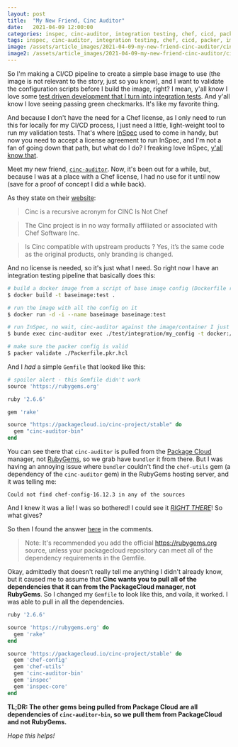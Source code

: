 ```yaml
---
layout: post
title:  "My New Friend, Cinc Auditor"
date:   2021-04-09 12:00:00
categories: inspec, cinc-auditor, integration testing, chef, cicd, packer, image, pipeline, bundler, package cloud, rubygems
tags: inspec, cinc-auditor, integration testing, chef, cicd, packer, image, pipeline, bundler, package cloud, rubygems
image: /assets/article_images/2021-04-09-my-new-friend-cinc-auditor/cinc.jpg
image2: /assets/article_images/2021-04-09-my-new-friend-cinc-auditor/cinc-mobile.jpg
---
```

So I'm making a CI/CD pipeline to create a simple base image to use (the image is not relevant to the story, just so you know), and I want to validate the configuration scripts before I build the image, right? I mean, y'all know I love some [test driven development that I turn into integration tests](http://www.anniehedgie.com/red-green-refactor). And y'all know I love seeing passing green checkmarks. It's like my favorite thing.

And because I don't have the need for a Chef license, as I only need to run this for locally for my CI/CD process, I just need a little, light-weight tool to run my validation tests. That's where [InSpec](https://community.chef.io/tools/chef-inspec/) used to come in handy, but now you need to accept a license agreement to run InSpec, and I'm not a fan of going down that path, but what do I do? I freaking love InSpec, [y'all know that](http://www.anniehedgie.com/inspec/). 

Meet my new friend, [`cinc-auditor`](https://cinc.sh/start/auditor/). Now, it's been out for a while, but, because I was at a place with a Chef license, I had no use for it until now (save for a proof of concept I did a while back). 

As they state on their [website](https://cinc.sh/about/):
> Cinc is a recursive acronym for CINC Is Not Chef

> The Cinc project is in no way formally affiliated or associated with Chef Software Inc.

> Is Cinc compatible with upstream products ?
> Yes, it’s the same code as the original products, only branding is changed.

And no license is needed, so it's just what I need. So right now I have an integration testing pipeline that basically does this:

```bash
# build a docker image from a script of base image config (Dockerfile runs a bash sript)
$ docker build -t baseimage:test . 

# run the image with all the config on it
$ docker run -d -i --name baseimage baseimage:test 

# run InSpec, no wait, cinc-auditor against the image/container I just built
$ bunde exec cinc-auditor exec ./test/integration/my_config -t docker://baseimage 

# make sure the packer config is valid
$ packer validate ./Packerfile.pkr.hcl 
```

And I _had_ a simple `Gemfile` that looked like this:

```ruby
# spoiler alert - this Gemfile didn't work
source 'https://rubygems.org'

ruby '2.6.6'

gem 'rake'

source "https://packagecloud.io/cinc-project/stable" do
  gem "cinc-auditor-bin"
end
```

You can see there that `cinc-auditor` is pulled from the [Package Cloud](https://packagecloud.io)  manager, not [RubyGems](https://rubygems.org), so we grab have `bundler` it from there. But I was having an annoying issue where `bundler` couldn't find the `chef-utils` gem (a dependency of the `cinc-auditor` gem) in the RubyGems hosting server, and it was telling me:

```
Could not find chef-config-16.12.3 in any of the sources
```

And I knew it was a lie! I was so bothered! I could see it [_RIGHT THERE_](https://rubygems.org/gems/chef-utils)! So what gives?

So then I found the answer [here](https://packagecloud.io/cinc-project/stable/install#bundler) in the comments.

> Note: It's recommended you add the official https://rubygems.org source, unless your packagecloud repository can meet all of the dependency requirements in the Gemfile.

Okay, admittedly that doesn't really tell me anything I didn't already know, but it caused me to assume that **Cinc wants you to pull all of the dependencies that it can from the PackageCloud manager, not RubyGems**. So I changed my `Gemfile` to look like this, and voila, it worked. I was able to pull in all the dependencies. 

```ruby
ruby '2.6.6'

source 'https://rubygems.org' do
  gem 'rake'
end

source 'https://packagecloud.io/cinc-project/stable' do
  gem 'chef-config'
  gem 'chef-utils'
  gem 'cinc-auditor-bin'
  gem 'inspec'
  gem 'inspec-core'
end
```

**TL;DR: The other gems being pulled from Package Cloud are all dependencies of `cinc-auditor-bin`, so we pull them from PackageCloud and not RubyGems.**

_Hope this helps!_